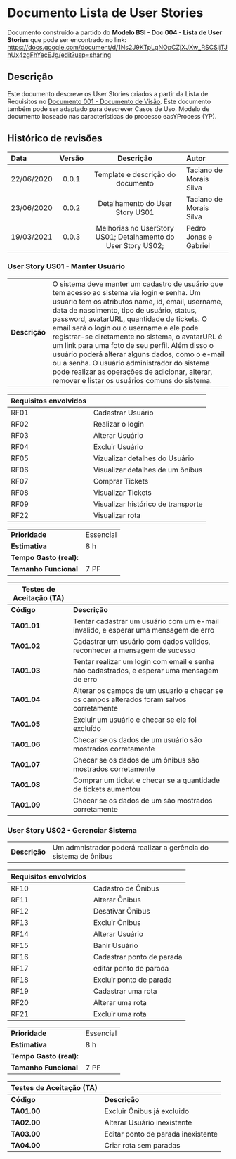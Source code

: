 
# Documento Lista de User Stories

Documento construído a partido do **Modelo BSI - Doc 004 - Lista de User Stories** que pode ser encontrado no
link: https://docs.google.com/document/d/1Ns2J9KTpLgNOpCZjXJXw_RSCSijTJhUx4zgFhYecEJg/edit?usp=sharing

## Descrição

Este documento descreve os User Stories criados a partir da Lista de Requisitos no [Documento 001 - Documento de Visão](doc-visao.md). Este documento também pode ser adaptado para descrever Casos de Uso. Modelo de documento baseado nas características do processo easYProcess (YP).

## Histórico de revisões

| Data       | Versão  | Descrição                          | Autor                          |
| :--------- | :-----: | :--------------------------------: | :----------------------------- |
| 22/06/2020 | 0.0.1   | Template e descrição do documento  | Taciano de Morais Silva |
| 23/06/2020 | 0.0.2   | Detalhamento do User Story US01    | Taciano de Morais Silva |
| 19/03/2021 | 0.0.3   | Melhorias no UserStory US01; Detalhamento do User Story US02; | Pedro Jonas e Gabriel |

### User Story US01 - Manter Usuário

|               |                                                                |
| ------------- | :------------------------------------------------------------- |
| **Descrição** | O sistema deve manter um cadastro de usuário que tem acesso ao sistema via login e senha. Um usuário tem os atributos name, id, email, username, data de nascimento, tipo de usuário, status, password, avatarURL, quantidade de tickets. O email será o login ou o username e ele pode registrar-se diretamente no sistema, o avatarURL é um link para uma foto de seu perfil. Além disso o usuário poderá alterar alguns dados, como o e-mail ou a senha. O usuário administrador do sistema pode realizar as operações de adicionar, alterar, remover e listar os usuários comuns do sistema. |

| **Requisitos envolvidos** |                                                    |
| ------------- | :------------------------------------------------------------- |
| RF01 | Cadastrar Usuário |
| RF02 | Realizar o login  |
| RF03 | Alterar Usuário |
| RF04 | Excluir Usuário |
| RF05 | Vizualizar detalhes do Usuário |
| RF06 | Visualizar detalhes de um ônibus |
| RF07 | Comprar Tickets |
| RF08 | Visualizar Tickets |
| RF09 | Visualizar histórico de transporte |
| RF22 | Visualizar rota |

|               |                                                                |
| ------------- | :------------------------------------------------------------- |
| **Prioridade**            | Essencial                           |
| **Estimativa**            | 8 h                                 |
| **Tempo Gasto (real):**   |                                     |
| **Tamanho Funcional**     | 7 PF                                |

| Testes de Aceitação (TA) |  |
| ----------- | --------- |
| **Código**      | **Descrição** |
| **TA01.01** | Tentar cadastrar um usuário com um e-mail invalido, e esperar uma mensagem de erro |
| **TA01.02** | Cadastrar um usuário com dados validos, reconhecer a mensagem de sucesso |
| **TA01.03** | Tentar realizar um login com email e senha não cadastrados, e esperar uma mensagem de erro |
| **TA01.04** | Alterar os campos de um usuario e checar se os campos alterados foram salvos corretamente |
| **TA01.05** | Excluir um usuário e checar se ele foi excluído |
| **TA01.06** | Checar se os dados de um usuário são mostrados corretamente |
| **TA01.07** | Checar se os dados de um ônibus são mostrados corretamente |
| **TA01.08** | Comprar um ticket e checar se a quantidade de tickets aumentou |
| **TA01.09** | Checar se os dados de um são mostrados corretamente |


### User Story US02 - Gerenciar Sistema

|               |                                                                |
| ------------- | :------------------------------------------------------------- |
| **Descrição** | Um admnistrador poderá realizar a gerência do sistema de ônibus |

| **Requisitos envolvidos** |                                                    |
| ------------- | :------------------------------------------------------------- |
| RF10 | Cadastro de Ônibus |
| RF11 | Alterar Ônibus |
| RF12 | Desativar Ônibus |
| RF13 | Excluir Ônibus |
| RF14 | Alterar Usuário |
| RF15 | Banir Usuário |
| RF16 | Cadastrar ponto de parada |
| RF17 | editar ponto de parada |
| RF18 | Excluir ponto de parada |
| RF19 | Cadastrar uma rota |
| RF20 | Alterar uma rota |
| RF21 | Excluir uma rota |

|               |                                                                |
| ------------- | :------------------------------------------------------------- |
| **Prioridade**            | Essencial                           |
| **Estimativa**            | 8 h                                 |
| **Tempo Gasto (real):**   |                                     |
| **Tamanho Funcional**     | 7 PF                                |

| Testes de Aceitação (TA) |  |
| ----------- | --------- |
| **Código**      | **Descrição** |
| **TA01.00** | Excluir Ônibus já excluido |
| **TA02.00** | Alterar Usuário inexistente |
| **TA03.00** | Editar ponto de parada inexistente |
| **TA04.00** | Criar rota sem paradas |
